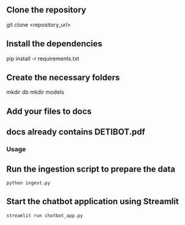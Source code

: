 ## Clone the repository
git clone <repository_url>

## Install the dependencies
pip install -r requirements.txt

## Create the necessary folders
mkdir db
mkdir models

## Add your files to docs
docs already contains DETIBOT.pdf
----
### Usage 

## Run the ingestion script to prepare the data

`python ingest.py`

## Start the chatbot application using Streamlit

`streamlit run chatbot_app.py`